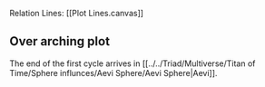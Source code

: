 Relation Lines: [[Plot Lines.canvas]]

## Over arching plot

The end of the first cycle arrives in [[../../Triad/Multiverse/Titan of Time/Sphere influnces/Aevi Sphere/Aevi Sphere|Aevi]]. 
